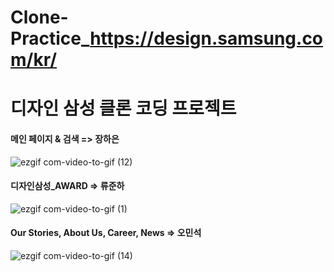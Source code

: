 # Clone-Practice_https://design.samsung.com/kr/
# 디자인 삼성 클론 코딩 프로젝트

<h4>메인 페이지 & 검색  => 장하은</h4>

![ezgif com-video-to-gif (12)](https://github.com/JangHaEunn/Clone-Practice_https-design.samsung.com-kr/assets/117424784/699aae4b-4fed-4c56-bfea-fb1d7b0cbdef)

<h4>디자인삼성_AWARD  => 류준하</h4>

![ezgif com-video-to-gif (1)](https://github.com/JunHa1307/Clone-Practice_https-design.samsung.com-kr/assets/117423310/6be42057-c8f8-47a6-a1ed-3f703f4b61dc)

<h4>Our Stories, About Us, Career, News => 오민석</h4>

![ezgif com-video-to-gif (14)](https://github.com/JangHaEunn/Clone-Practice_https-design.samsung.com-kr/assets/117424784/3d6a7321-3407-408b-9c11-4ade59c6421b)
